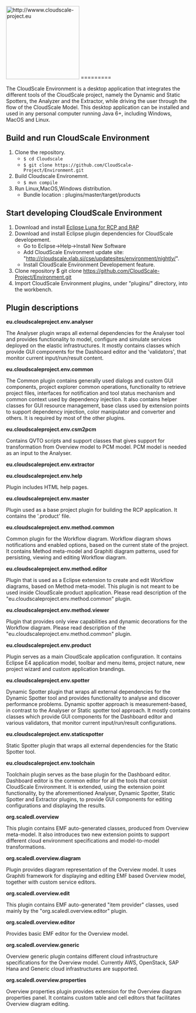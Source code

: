 <img src="http://www.cloudscale-project.eu/static/img/logo-CloudScale.png" alt="http://wwww.cloudscale-project.eu" width=200> 
=========

The CloudScale Environment is a desktop application that integrates the different tools of the CloudScale project, 
namely the Dynamic and Static Spotters, the Analyzer and the Extractor, while driving the user through the flow of the CloudScale Model.
This desktop application can be installed and used in any personal computer running Java 6+, including Windows, MacOS and Linux.

Build and run CloudScale Environment
-----------------------------------------

1. Clone the repository.
	* `$ cd Cloudscale`
	* `$ git clone https://github.com/CloudScale-Project/Environment.git`
2. Build Cloudscale Environemnt.
	* `$ mvn compile`
3. Run Linux,MacOS,Windows distribution.
	* Bundle location : plugins/master/target/products

Start developing CloudScale Environment
-----------------------------------------

1. Download and install [Eclipse Luna for RCP and RAP][1]
2. Download and install Eclipse plugin dependencies for CloudScale developement.
	- Go to Eclipse->Help->Install New Software
	- Add CloudScale Environment update site: "http://cloudscale.xlab.si/cse/updatesites/environment/nightly/".
	- Install CloudScale Environment Developement feature.
3. Clone repository
	$ git clone https://github.com/CloudScale-Project/Environment.git
4. Import CloudScale Environment plugins, under "plugins/" directory, into the workbench.

Plugin descriptions
-----------------------------------------

**eu.cloudscaleproject.env.analyser**

The Analyser plugin wraps all external dependencies for the Analyser tool and provides functionality to model, configure and simulate services deployed on the elastic infrastructures.
It mostly contains classes which provide GUI components for the Dashboard editor and the 'validators', that monitor current input/run/result content.

**eu.cloudscaleproject.env.common**

The Common plugin contains generally used dialogs and custom GUI components, project explorer common operations, functionality to retrieve project files, interfaces for notification and tool status mechanism and common context used by dependency injection. It also contains helper classes for GUI resource management, base class used by extension points to support dependency injection, color manipulator and converter and others. It is required by most of the other plugins. 

**eu.cloudscaleproject.env.csm2pcm**

Contains QVTO scripts and support classes that gives support for transformation from Overview model to PCM model. PCM model is needed as an input to the Analyser.

**eu.cloudscaleproject.env.extractor**


**eu.cloudscaleproject.env.help**

Plugin includes HTML help pages.

**eu.cloudscaleproject.env.master**

Plugin used as a base project plugin for building the RCP application. It contains the '.product' file.

**eu.cloudscaleproject.env.method.common**

Common plugin for the Workflow diagram. Workflow diagram shows notifications and enabled options, based on the current state of the project. It contains Method meta-model and Graphiti diagram patterns, used for persisting, viewing and editing Workflow diagram.

**eu.cloudscaleproject.env.method.editor**

Plugin that is used as a Eclipse extension to create and edit Workflow diagrams, based on Method meta-model.
This plugin is not meant to be used inside CloudScale product application.
Please read description of the "eu.cloudscaleproject.env.method.common" plugin.

**eu.cloudscaleproject.env.method.viewer**

Plugin that provides only view capabilities and dynamic decorations for the Workflow diagram.
Please read description of the "eu.cloudscaleproject.env.method.common" plugin.

**eu.cloudscaleproject.env.product**

Plugin serves as a main CloudScale application configuration. It contains Eclipse E4 application model, toolbar and menu items, project nature, new project wizard and custom application brandings.

**eu.cloudscaleproject.env.spotter**

Dynamic Spotter plugin that wraps all external dependencies for the Dynamic Spotter tool and provides functionality to analyse and discover performance problems. Dynamic spotter approach is measurement-based, in contrast to the Analyser or Static spotter tool approach.
It mostly contains classes which provide GUI components for the Dashboard editor and various validators, that monitor current input/run/result configurations.

**eu.cloudscaleproject.env.staticspotter**

Static Spotter plugin that wraps all external dependencies for the Static Spotter tool.

**eu.cloudscaleproject.env.toolchain**

Toolchain plugin serves as the base plugin for the Dashboard editor. Dashboard editor is the common editor for all the tools that consist CloudScale Environment. It is extended, using the extension point functionality, by the aforementioned Analyser, Dynamic Spotter, Static Spotter and Extractor plugins, to provide GUI components for editing configurations and displaying the results.

**org.scaledl.overview**

This plugin contains EMF auto-generated classes, produced from Overview meta-model. It also introduces two new extension points to support different cloud environment specifications and model-to-model transformations.

**org.scaledl.overview.diagram**

Plugin provides diagram representation of the Overview model. It uses Graphiti framework for displaying and editing EMF based Overview model, together with custom service editors.

**org.scaledl.overview.edit**

This plugin contains EMF auto-generated "item provider" classes, used mainly by the "org.scaledl.overview.editor" plugin.

**org.scaledl.overview.editor**

Provides basic EMF editor for the Overview model.

**org.scaledl.overview.generic**

Overview generic plugin contains different cloud infrastructure specifications for the Overview model. Currently AWS, OpenStack, SAP Hana and Generic cloud infrastructures are supported.

**org.scaledl.overview.properties**

Overview properties plugin provides extension for the Overview diagram properties panel. It contains custom table and cell editors that facilitates Overview diagram editing.

[1]: https://www.eclipse.org/downloads/packages/eclipse-rcp-and-rap-developers/lunasr1
